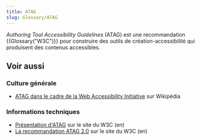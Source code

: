 ```yaml
---
title: ATAG
slug: Glossary/ATAG
---
```


_Authoring Tool Accessibility Guidelines_ (ATAG) est une recommandation {{Glossary("W3C")}} pour construire des outils de création-accessibilité qui produisent des contenus accessibles.

## Voir aussi

### Culture générale

- [ATAG dans le cadre de la Web Accessibility Initiative](https://fr.wikipedia.org/wiki/Accessibilité_du_web#Recommandations_pour_les_outils_de_production_de_contenu) sur Wikipédia

### Informations techniques

- [Présentation d'ATAG](http://www.w3.org/WAI/intro/atag.php) sur le site du W3C (en)
- [La recommandation ATAG 2.0](http://www.w3.org/TR/ATAG20/) sur le site du W3C (en)
